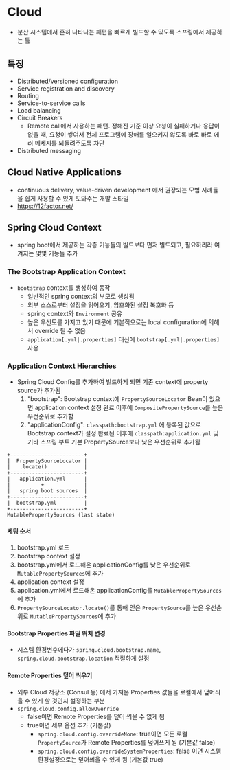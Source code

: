 # Cloud

- 분산 시스템에서 흔히 나타나는 패턴을 빠르게 빌드할 수 있도록 스프링에서 제공하는 툴

## 특징

- Distributed/versioned configuration
- Service registration and discovery
- Routing
- Service-to-service calls
- Load balancing
- Circuit Breakers
  - Remote call에서 사용하는 패턴. 정해진 기준 이상 요청이 실패하거나 응답이 없을 때, 요청이 쌓여서 전체 프로그램에 장애를 일으키지 않도록 바로 바로 에러 메세지를 되돌려주도록 차단 
- Distributed messaging

## Cloud Native Applications

- continuous delivery, value-driven development 에서 권장되는 모범 사례들을 쉽게 사용할 수 있게 도와주는 개발 스타일
- https://12factor.net/

## Spring Cloud Context

- spring boot에서 제공하는 각종 기능들의 빌드보다 먼저 빌드되고, 필요하리라 여겨지는 몇몇 기능들 추가

### The Bootstrap Application Context

- `bootstrap` context를 생성하여 동작
  - 일반적인 spring context의 부모로 생성됨
  - 외부 소스로부터 설정을 읽어오기, 암호화된 설정 복호화 등
  - spring context와 `Environment` 공유
  - 높은 우선도를 가지고 있기 때문에 기본적으로는 local configuration에 의해서 override 될 수 없음
  - `application[.yml|.properties]` 대신에 `bootstrap[.yml|.properties]` 사용

### Application Context Hierarchies

- Spring Cloud Config를 추가하여 빌드하게 되면 기존 context에 property source가 추가됨
  1. "bootstrap": Bootstrap context에 `PropertySourceLocator` Bean이 있으면 application context 설정 완료 이후에 `CompositePropertySource`를 높은 우선순위로 추가함
  2. "applicationConfig": `classpath:bootstrap.yml` 에 등록된 값으로 Bootstrap context가 설정 완료된 이후에 `classpath:application.yml` 및 기타 스프링 부트 기본 PropertySource보다 낮은 우선순위로 추가됨

```
+------------------------+
|  PropertySourceLocator |
|   .locate()            |
+------------------------+
|   application.yml      |
|          +             |
|   spring boot sources  |
+------------------------+
|  bootstrap.yml         |
+------------------------+
MutablePropertySources (last state)
```

#### 세팅 순서

1. bootstrap.yml 로드
2. bootstrap context 설정
3. bootstrap.yml에서 로드해온 applicationConfig를 낮은 우선순위로 `MutablePropertySources`에 추가
4. application context 설정
5. application.yml에서 로드해온 applicationConfig를 `MutablePropertySources`에 추가
6. `PropertySourceLocator.locate()`를 통해 얻은 `PropertySource`를 높은 우선순위로 `MutablePropertySources`에 추가

#### Bootstrap Properties 파일 위치 변경

- 시스템 환경변수에다가 `spring.cloud.bootstrap.name`, `spring.cloud.bootstrap.location` 적절하게 설정

#### Remote Properties 덮어 씌우기

- 외부 Cloud 저장소 (Consul 등) 에서 가져온 Properties 값들을 로컬에서 덮어씌울 수 있게 할 것인지 설정하는 부분
- `spring.cloud.config.allowOverride`
  - false이면 Remote Properties를 덮어 씌울 수 없게 됨
  - true이면 세부 옵션 추가 (기본값)
    - `spring.cloud.config.overrideNone`: true이면 모든 로컬 `PropertySource`가 Remote Properties를 덮어쓰게 됨 (기본값 false)
    - `spring.cloud.config.overrideSystemProperties`: false 이면 시스템 환경설정으로는 덮어씌울 수 있게 됨 (기본값 true)